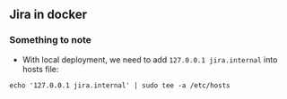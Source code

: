 ## Jira in docker
### Something to note
- With local deployment, we need to add `127.0.0.1 jira.internal` into hosts file:
```
echo '127.0.0.1 jira.internal' | sudo tee -a /etc/hosts
```
